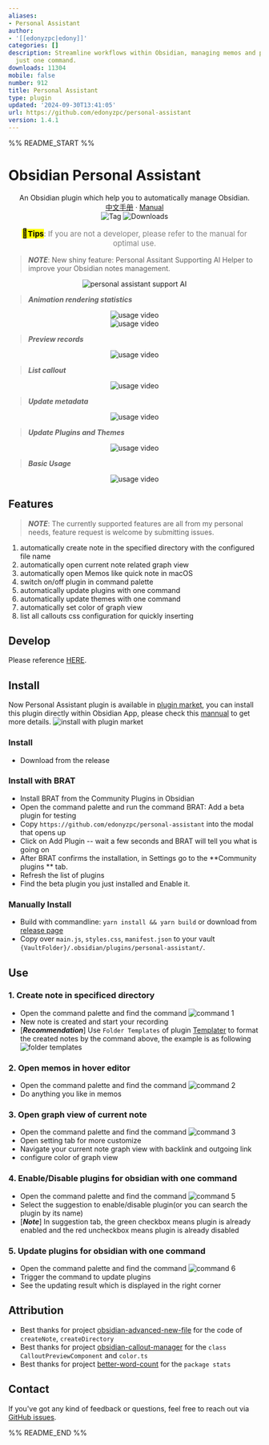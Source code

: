 ```yaml
---
aliases:
- Personal Assistant
author:
- '[[edonyzpc|edony]]'
categories: []
description: Streamline workflows within Obsidian, managing memos and plugins with
  just one command.
downloads: 11304
mobile: false
number: 912
title: Personal Assistant
type: plugin
updated: '2024-09-30T13:41:05'
url: https://github.com/edonyzpc/personal-assistant
version: 1.4.1
---
```


%% README_START %%

# Obsidian Personal Assistant

<p align="center">
    <span>An Obsidian plugin which help you to automatically manage Obsidian.</span>
    <br/>
    <a href="/Manual-CN.md">中文手册</a>
    ·
    <a href="/Manual.md">Manual</a>
    <br/>
    <img alt="Tag" src="https://img.shields.io/github/v/tag/edonyzpc/personal-assistant?color=%23000000&label=Version&logo=tga&logoColor=%23008cff&sort=semver&style=social" />
    <img alt="Downloads" src="https://img.shields.io/github/downloads/edonyzpc/personal-assistant/total?logo=obsidian&logoColor=%23b300ff&style=social" />
</p>
<p align="center" style="font-size:15px;color:gray">
 <mark><b><span style="font-size:18px;">💯</span>Tips</b></mark>: If you are not a developer, please refer to the manual for optimal use.
</p>

> ***NOTE***: New shiny feature: Personal Assitant Supporting AI Helper to improve your Obsidian notes management.
<div align="center">
<img src="https://raw.githubusercontent.com/edonyzpc/personal-assistant/HEAD/docs/Personal-Assitant-With-AI.gif" alt="personal assistant support AI"/>
</div>

> ***Animation rendering statistics***
<div align="center">
<img src="https://raw.githubusercontent.com/edonyzpc/personal-assistant/HEAD/docs/personal-assistant-v1.3.6.gif" alt="usage video"/>
</div>

<div align="center">
<img src="https://raw.githubusercontent.com/edonyzpc/personal-assistant/HEAD/docs/personal-assistant-v1.3.1.gif" alt="usage video"/>
</div>

> ***Preview records***
<div align="center">
<img src="https://raw.githubusercontent.com/edonyzpc/personal-assistant/HEAD/docs/personal-assistant-v1.2.4.gif" alt="usage video"/>
</div>

> ***List callout***
<div align="center">
<img src="https://raw.githubusercontent.com/edonyzpc/personal-assistant/HEAD/docs/personal-assistant-v1.3.2.gif" alt="usage video"/>
</div>

> ***Update metadata***
<div align="center">
<img src="https://raw.githubusercontent.com/edonyzpc/personal-assistant/HEAD/docs/personal-assistant-v1.2.0.gif" alt="usage video"/>
</div>

> ***Update Plugins and Themes***
<div align="center">
<img src="https://raw.githubusercontent.com/edonyzpc/personal-assistant/HEAD/docs/personal-assistant-v1.1.6.gif" alt="usage video"/>
</div>

> ***Basic Usage***
<div align="center">
<img src="https://raw.githubusercontent.com/edonyzpc/personal-assistant/HEAD/docs/personal-assistant-v1.1.1.gif" alt="usage video"/>
</div>

## Features
> ***NOTE***: The currently supported features are all from my personal needs, feature request is welcome by submitting issues.

1. automatically create note in the specified directory with the configured file name
2. automatically open current note related graph view
3. automatically open Memos like quick note in macOS
4. switch on/off plugin in command palette
5. automatically update plugins with one command
6. automatically update themes with one command
7. automatically set color of graph view
8. list all callouts css configuration for quickly inserting

## Develop

Please reference [HERE](./DEVELOPEMENT.md).

## Install
Now Personal Assistant plugin is available in [plugin market](https://obsidian.md/plugins?search=personal%20assistant#), you can install this plugin directly within Obsidian App, please check this [mannual](https://help.obsidian.md/Extending+Obsidian/Community+plugins#Install+a+community+plugin) to get more details.
![install with plugin market](https://raw.githubusercontent.com/edonyzpc/personal-assistant/HEAD/docs/install-within-plugin-market.png)

### Install
- Download from the release

### Install with BRAT

- Install BRAT from the Community Plugins in Obsidian
- Open the command palette and run the command BRAT: Add a beta plugin for testing
- Copy `https://github.com/edonyzpc/personal-assistant` into the modal that opens up
- Click on Add Plugin -- wait a few seconds and BRAT will tell you what is going on
- After BRAT confirms the installation, in Settings go to the **Community plugins ** tab.
- Refresh the list of plugins
- Find the beta plugin you just installed and Enable it.

### Manually Install

- Build with commandline: `yarn install && yarn build` or download from [release page](https://github.com/edonyzpc/personal-assistant/releases)
- Copy over `main.js`, `styles.css`, `manifest.json` to your vault `{VaultFolder}/.obsidian/plugins/personal-assistant/`.

## Use

### 1. Create note in specificed directory
- Open the command palette and find the command
![command 1](https://raw.githubusercontent.com/edonyzpc/personal-assistant/HEAD/docs/command-1.png)
- New note is created and start your recording
- [***Recommendation***] Use `Folder Templates` of plugin [Templater](https://github.com/SilentVoid13/Templater) to format the created notes by the command above, the example is as following
![folder templates](https://raw.githubusercontent.com/edonyzpc/personal-assistant/HEAD/docs/folder-templates.png)
### 2. Open memos in hover editor
- Open the command palette and find the command
![command 2](https://raw.githubusercontent.com/edonyzpc/personal-assistant/HEAD/docs/command-2.png)
- Do anything you like in memos
### 3. Open graph view of current note
- Open the command palette and find the command
![command 3](https://raw.githubusercontent.com/edonyzpc/personal-assistant/HEAD/docs/command-3.png)
- Open setting tab for more customize
- Navigate your current note graph view with backlink and outgoing link
- configure color of graph view

### 4. Enable/Disable plugins for obsidian with one command
- Open the command palette and find the command
![command 5](https://raw.githubusercontent.com/edonyzpc/personal-assistant/HEAD/docs/command-5.png)
- Select the suggestion to enable/disable plugin(or you can search the plugin by its name)
- [***Note***] In suggestion tab, the green checkbox means plugin is already enabled and the red uncheckbox means plugin is already disabled

### 5. Update plugins for obsidian with one command
- Open the command palette and find the command
![command 6](https://raw.githubusercontent.com/edonyzpc/personal-assistant/HEAD/docs/command-6.png)
- Trigger the command to update plugins
- See the updating result which is displayed in the right corner

## Attribution
- Best thanks for project [obsidian-advanced-new-file](https://github.com/vanadium23/obsidian-advanced-new-file) for the code of `createNote`, `createDirectory`
- Best thanks for project [obsidian-callout-manager](https://github.com/eth-p/obsidian-callout-manager) for the `class CalloutPreviewComponent` and `color.ts`
- Best thanks for project [better-word-count](https://github.com/lukeleppan/better-word-count) for the `package stats`

## Contact

If you've got any kind of feedback or questions, feel free to reach out via [GitHub issues](https://github.com/edonyzpc/personal-assistant/issues).


%% README_END %%